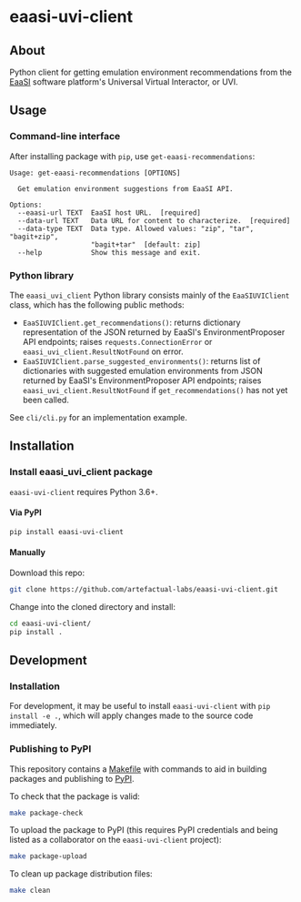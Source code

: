 # eaasi-uvi-client

## About

Python client for getting emulation environment recommendations from
the [EaaSI](eaasi) software platform's Universal Virtual Interactor, or
UVI.

## Usage

### Command-line interface

After installing package with `pip`, use `get-eaasi-recommendations`:

```
Usage: get-eaasi-recommendations [OPTIONS]

  Get emulation environment suggestions from EaaSI API.

Options:
  --eaasi-url TEXT  EaaSI host URL.  [required]
  --data-url TEXT   Data URL for content to characterize.  [required]
  --data-type TEXT  Data type. Allowed values: "zip", "tar", "bagit+zip",
                    "bagit+tar"  [default: zip]
  --help            Show this message and exit.

```

### Python library

The `eaasi_uvi_client` Python library consists mainly of the
`EaaSIUVIClient` class, which has the following public methods:

* `EaaSIUVIClient.get_recommendations()`: returns dictionary
	representation of the JSON returned by EaaSI's EnvironmentProposer
	API endpoints; raises `requests.ConnectionError` or
	`eaasi_uvi_client.ResultNotFound` on error.
* `EaaSIUVIClient.parse_suggested_environments()`: returns list of
	dictionaries with suggested emulation environments from JSON
	returned by EaaSI's EnvironmentProposer API endpoints; raises
	`eaasi_uvi_client.ResultNotFound` if `get_recommendations()` has not
	yet been called.

See `cli/cli.py` for an implementation example.

## Installation

### Install eaasi_uvi_client package

`eaasi-uvi-client` requires Python 3.6+.

#### Via PyPI

```bash
pip install eaasi-uvi-client
```

#### Manually

Download this repo:

```bash
git clone https://github.com/artefactual-labs/eaasi-uvi-client.git
```

Change into the cloned directory and install:

```bash
cd eaasi-uvi-client/
pip install .
```

## Development

### Installation

For development, it may be useful to install `eaasi-uvi-client` with
`pip install -e .`, which will apply changes made to the source code
immediately.


### Publishing to PyPI

This repository contains a [Makefile](Makefile) with commands to aid in
building packages and publishing to [PyPI][pypi].

To check that the package is valid:
```bash
make package-check
```

To upload the package to PyPI (this requires PyPI credentials and being
listed as a collaborator on the `eaasi-uvi-client` project):
```bash
make package-upload
```

To clean up package distribution files:
```bash
make clean
```

[eaasi]: https://www.softwarepreservationnetwork.org/emulation-as-a-service-infrastructure/
[pypi]: https://pypi.org/

